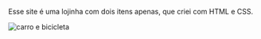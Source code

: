 Esse site é uma lojinha com dois itens apenas, que criei com HTML e CSS.


![carro e bicicleta](https://github.com/alefh123/lojinha/assets/34151271/51900715-723a-4c17-a750-02eba19d8acb)
